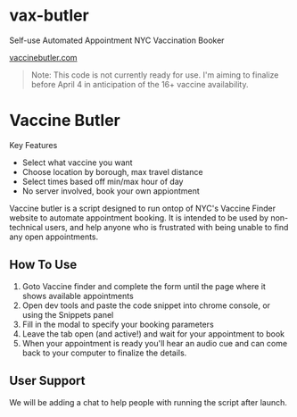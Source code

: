 # vax-butler
Self-use Automated Appointment NYC Vaccination Booker

[vaccinebutler.com](https://www.vaccinebutler.com)

> Note: This code is not currently ready for use. I'm aiming to finalize before April 4 in anticipation of the 16+ vaccine availability.

# Vaccine Butler

Key Features
* Select what vaccine you want 
* Choose location by borough, max travel distance
* Select times based off min/max hour of day
* No server involved, book your own appiontment

Vaccine butler is a script designed to run ontop of NYC's Vaccine Finder website to automate appointment booking. It is intended to be used by non-technical users, and help anyone who is frustrated with being unable to find any open appointments. 

## How To Use

1) Goto Vaccine finder and complete the form until the page where it shows available appointments
2) Open dev tools and paste the code snippet into chrome console, or using the Snippets panel
3) Fill in the modal to specify your booking parameters
4) Leave the tab open (and active!) and wait for your appointment to book
5) When your appointment is ready you'll hear an audio cue and can come back to your computer to finalize the details.

## User Support

We will be adding a chat to help people with running the script after launch.
